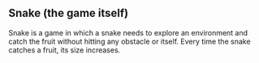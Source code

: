 ## Snake (the game itself)

Snake is a game in which a snake needs to explore an environment and catch the fruit without hitting any obstacle or itself. Every time the snake catches a fruit, its size increases.
